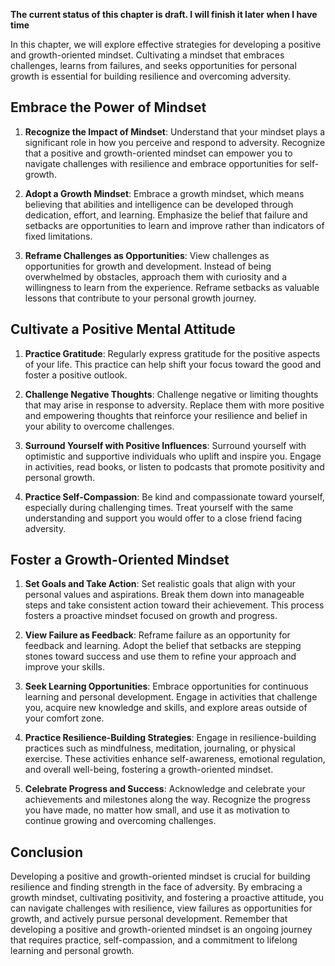 **The current status of this chapter is draft. I will finish it later when I have time**

In this chapter, we will explore effective strategies for developing a positive and growth-oriented mindset. Cultivating a mindset that embraces challenges, learns from failures, and seeks opportunities for personal growth is essential for building resilience and overcoming adversity.

Embrace the Power of Mindset
----------------------------

1. **Recognize the Impact of Mindset**: Understand that your mindset plays a significant role in how you perceive and respond to adversity. Recognize that a positive and growth-oriented mindset can empower you to navigate challenges with resilience and embrace opportunities for self-growth.

2. **Adopt a Growth Mindset**: Embrace a growth mindset, which means believing that abilities and intelligence can be developed through dedication, effort, and learning. Emphasize the belief that failure and setbacks are opportunities to learn and improve rather than indicators of fixed limitations.

3. **Reframe Challenges as Opportunities**: View challenges as opportunities for growth and development. Instead of being overwhelmed by obstacles, approach them with curiosity and a willingness to learn from the experience. Reframe setbacks as valuable lessons that contribute to your personal growth journey.

Cultivate a Positive Mental Attitude
------------------------------------

1. **Practice Gratitude**: Regularly express gratitude for the positive aspects of your life. This practice can help shift your focus toward the good and foster a positive outlook.

2. **Challenge Negative Thoughts**: Challenge negative or limiting thoughts that may arise in response to adversity. Replace them with more positive and empowering thoughts that reinforce your resilience and belief in your ability to overcome challenges.

3. **Surround Yourself with Positive Influences**: Surround yourself with optimistic and supportive individuals who uplift and inspire you. Engage in activities, read books, or listen to podcasts that promote positivity and personal growth.

4. **Practice Self-Compassion**: Be kind and compassionate toward yourself, especially during challenging times. Treat yourself with the same understanding and support you would offer to a close friend facing adversity.

Foster a Growth-Oriented Mindset
--------------------------------

1. **Set Goals and Take Action**: Set realistic goals that align with your personal values and aspirations. Break them down into manageable steps and take consistent action toward their achievement. This process fosters a proactive mindset focused on growth and progress.

2. **View Failure as Feedback**: Reframe failure as an opportunity for feedback and learning. Adopt the belief that setbacks are stepping stones toward success and use them to refine your approach and improve your skills.

3. **Seek Learning Opportunities**: Embrace opportunities for continuous learning and personal development. Engage in activities that challenge you, acquire new knowledge and skills, and explore areas outside of your comfort zone.

4. **Practice Resilience-Building Strategies**: Engage in resilience-building practices such as mindfulness, meditation, journaling, or physical exercise. These activities enhance self-awareness, emotional regulation, and overall well-being, fostering a growth-oriented mindset.

5. **Celebrate Progress and Success**: Acknowledge and celebrate your achievements and milestones along the way. Recognize the progress you have made, no matter how small, and use it as motivation to continue growing and overcoming challenges.

Conclusion
----------

Developing a positive and growth-oriented mindset is crucial for building resilience and finding strength in the face of adversity. By embracing a growth mindset, cultivating positivity, and fostering a proactive attitude, you can navigate challenges with resilience, view failures as opportunities for growth, and actively pursue personal development. Remember that developing a positive and growth-oriented mindset is an ongoing journey that requires practice, self-compassion, and a commitment to lifelong learning and personal growth.
